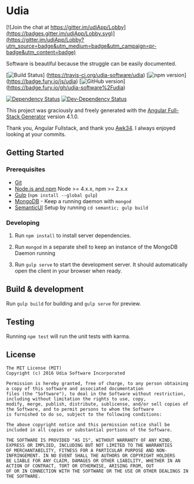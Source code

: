 # Udia

[![Join the chat at https://gitter.im/udiApp/Lobby](https://badges.gitter.im/udiApp/Lobby.svg)](https://gitter.im/udiApp/Lobby?utm_source=badge&utm_medium=badge&utm_campaign=pr-badge&utm_content=badge)

Software is beautiful because the struggle can be easily documented. 

[![Build Status](https://travis-ci.org/udia-software/udia.svg?branch=master)]
(https://travis-ci.org/udia-software/udia)
[![npm version](https://badge.fury.io/js/udia.svg)]
(https://badge.fury.io/js/udia)
[![GitHub version](https://badge.fury.io/gh/udia-software%2Fudia.svg)]
(https://badge.fury.io/gh/udia-software%2Fudia)

[![Dependency Status](https://img.shields.io/david/udia-software/udia.svg)](https://david-dm.org/udia-software/udia)
[![Dev-Dependency Status](https://img.shields.io/david/dev/udia-software/udia.svg)](https://david-dm.org/udia-software/udia#info=devDependencies)

This project was graciously and freely generated with the [Angular Full-Stack Generator](https://github.com/DaftMonk/generator-angular-fullstack) version 4.1.0.

Thank you, Angular Fullstack, and thank you [Awk34](https://github.com/Awk34). I always enjoyed looking at your commits.

## Getting Started

### Prerequisites

- [Git](https://git-scm.com/)
- [Node.js and npm](nodejs.org) Node >= 4.x.x, npm >= 2.x.x
- [Gulp](http://gulpjs.com/) (`npm install --global gulp`)
- [MongoDB](https://www.mongodb.org/) - Keep a running daemon with `mongod`
- [SemanticUI](https://semantic-ui.com) Setup by running `cd semantic; gulp build`

### Developing

1. Run `npm install` to install server dependencies.

2. Run `mongod` in a separate shell to keep an instance of the MongoDB Daemon running

3. Run `gulp serve` to start the development server. It should automatically open the client in your browser when ready.

## Build & development

Run `gulp build` for building and `gulp serve` for preview.

## Testing

Running `npm test` will run the unit tests with karma.

## License

```text
The MIT License (MIT)
Copyright (c) 2016 Udia Software Incorporated

Permission is hereby granted, free of charge, to any person obtaining a copy of this software and associated documentation
files (the "Software"), to deal in the Software without restriction, including without limitation the rights to use, copy,
modify, merge, publish, distribute, sublicense, and/or sell copies of the Software, and to permit persons to whom the Software
is furnished to do so, subject to the following conditions:

The above copyright notice and this permission notice shall be included in all copies or substantial portions of the Software.

THE SOFTWARE IS PROVIDED "AS IS", WITHOUT WARRANTY OF ANY KIND, EXPRESS OR IMPLIED, INCLUDING BUT NOT LIMITED TO THE WARRANTIES
OF MERCHANTABILITY, FITNESS FOR A PARTICULAR PURPOSE AND NON-INFRINGEMENT. IN NO EVENT SHALL THE AUTHORS OR COPYRIGHT HOLDERS
BE LIABLE FOR ANY CLAIM, DAMAGES OR OTHER LIABILITY, WHETHER IN AN ACTION OF CONTRACT, TORT OR OTHERWISE, ARISING FROM, OUT
OF OR IN CONNECTION WITH THE SOFTWARE OR THE USE OR OTHER DEALINGS IN THE SOFTWARE.

```
